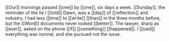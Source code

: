 [[Our]] mornings passed [[one]] by [[one]], six days a week. [[Sunday]], the reminder of the lie I [[told]] Dawn, was a [[day]] of [[reflection]] and industry. I had less [[time]] to [[write]] [[than]] in the three months before, but the [[Word]] documents never looked [[better]]. The lawyer, sharp as [[ever]], asked on the phone [[if]] [[something]] [[happened]]. I [[said]] everything was normal, and she pursued not the issue.